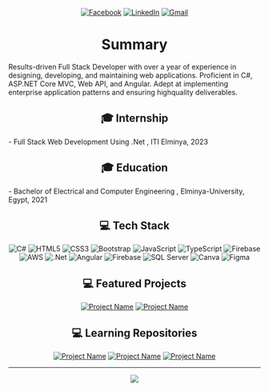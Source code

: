 <div align="center">
<!-- 
  <div id="header" >
    <img src="https://media3.giphy.com/media/qgQUggAC3Pfv687qPC/giphy.gif" width="450"/>
  </div> -->

[![Facebook](https://img.shields.io/badge/Facebook-%231877F2.svg?logo=Facebook&logoColor=white&style=flat-square&scale=2)](https://www.facebook.com/abdo.ahmed.abo.elmagd)
[![LinkedIn](https://img.shields.io/badge/LinkedIn-%230077B5.svg?logo=linkedin&logoColor=white&style=flat-square&scale=2)](https://linkedin.com/in/abdulrahmanabualmagd)
[![Gmail](https://img.shields.io/badge/Gmail-%23FF0000.svg?logo=gmail&logoColor=white&style=flat-square&scale=2)](mailto:abdulrahmanabualmagd@gmail.com)




   <h1 align="center">
    Summary
  </h1>



<p align="left">
Results-driven Full Stack Developer with over a year of experience in designing, developing, and maintaining web applications. Proficient in C#, ASP.NET Core MVC, Web API, and Angular. Adept at implementing enterprise application patterns and ensuring highquality deliverables.
</p>


## 🎓 Internship

<p align="left">
- Full Stack Web Development Using .Net , ITI Elminya, 2023
</p>

## 🎓 Education

<p align="left">
- Bachelor of Electrical and Computer Engineering , Elminya-University, Egypt, 2021
</p>


## 💻 Tech Stack

![C#](https://img.shields.io/badge/c%23-%23239120.svg?style=for-the-badge&logo=c-sharp&logoColor=white) ![HTML5](https://img.shields.io/badge/html5-%23E34F26.svg?style=for-the-badge&logo=html5&logoColor=white) ![CSS3](https://img.shields.io/badge/css3-%231572B6.svg?style=for-the-badge&logo=css3&logoColor=white) ![Bootstrap](https://img.shields.io/badge/bootstrap-%238511FA.svg?style=for-the-badge&logo=bootstrap&logoColor=white) ![JavaScript](https://img.shields.io/badge/javascript-%23323330.svg?style=for-the-badge&logo=javascript&logoColor=%23F7DF1E) ![TypeScript](https://img.shields.io/badge/typescript-%23007ACC.svg?style=for-the-badge&logo=typescript&logoColor=white) ![Firebase](https://img.shields.io/badge/firebase-%23039BE5.svg?style=for-the-badge&logo=firebase) ![AWS](https://img.shields.io/badge/AWS-%23FF9900.svg?style=for-the-badge&logo=amazon-aws&logoColor=white) ![.Net](https://img.shields.io/badge/.NET-5C2D91?style=for-the-badge&logo=.net&logoColor=white) ![Angular](https://img.shields.io/badge/angular-%23DD0031.svg?style=for-the-badge&logo=angular&logoColor=white)  ![Firebase](https://img.shields.io/badge/Firebase-039BE5?style=for-the-badge&logo=Firebase&logoColor=white) ![SQL Server](https://img.shields.io/badge/sql%20server-%23000000.svg?style=for-the-badge&logo=sql-server&logoColor=white) ![Canva](https://img.shields.io/badge/Canva-%2300C4CC.svg?style=for-the-badge&logo=Canva&logoColor=white) ![Figma](https://img.shields.io/badge/figma-%23F24E1E.svg?style=for-the-badge&logo=figma&logoColor=white) 

## 💻 Featured Projects

[![Project Name](https://github-readme-stats.vercel.app/api/pin/?username=Abdulrhman-Ahmad&repo=ECommerce-WebStore&theme=dark)](https://github.com/Abdulrhman-Ahmad/ECommerce-WebStore) [![Project Name](https://github-readme-stats.vercel.app/api/pin/?username=Abdulrhman-Ahmad&repo=receipt-system&theme=dark)](https://github.com/Abdulrhman-Ahmad/receipt-system)

## 💻 Learning Repositories
[![Project Name](https://github-readme-stats.vercel.app/api/pin/?username=Abdulrhman-Ahmad&repo=csharp-topics&theme=dark)](https://github.com/Abdulrhman-Ahmad/csharp-topics) [![Project Name](https://github-readme-stats.vercel.app/api/pin/?username=Abdulrhman-Ahmad&repo=javascript-topics&theme=dark)](https://github.com/Abdulrhman-Ahmad/javascript-topics) [![Project Name](https://github-readme-stats.vercel.app/api/pin/?username=Abdulrhman-Ahmad&repo=sql-commands&theme=dark)](https://github.com/Abdulrhman-Ahmad/sql-commands) 

---

[![](https://visitcount.itsvg.in/api?id=Abdulrhman-Ahmad&icon=0&color=0)](https://visitcount.itsvg.in)






</div>


